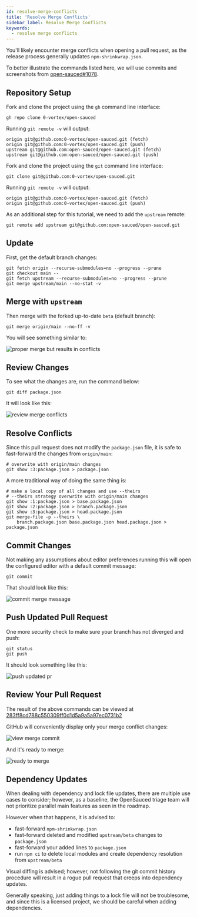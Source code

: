 ```yaml
---
id: resolve-merge-conflicts
title: 'Resolve Merge Conflicts'
sidebar_label: Resolve Merge Conflicts
keywords:
  - resolve merge conflicts
---
```


You'll likely encounter merge conflicts when opening a pull request, as the release process generally updates `npm-shrinkwrap.json`.

To better illustrate the commands listed here, we will use commits and screenshots from [open-sauced#1078](https://github.com/open-sauced/open-sauced/pull/1078).

## Repository Setup

Fork and clone the project using the `gh` command line interface:

```shell
gh repo clone 0-vortex/open-sauced
```

Running `git remote -v` will output:

```shell
origin git@github.com:0-vortex/open-sauced.git (fetch)
origin git@github.com:0-vortex/open-sauced.git (push)
upstream git@github.com:open-sauced/open-sauced.git (fetch)
upstream git@github.com:open-sauced/open-sauced.git (push)
```

Fork and clone the project using the `git` command line interface:

```shell
git clone git@github.com:0-vortex/open-sauced.git
```

Running `git remote -v` will output:

```shell
origin git@github.com:0-vortex/open-sauced.git (fetch)
origin git@github.com:0-vortex/open-sauced.git (push)
```

As an additional step for this tutorial, we need to add the `upstream` remote:

```shell
git remote add upstream git@github.com:open-sauced/open-sauced.git
```

## Update

First, get the default branch changes:

```shell
git fetch origin --recurse-submodules=no --progress --prune
git checkout main --
git fetch upstream --recurse-submodules=no --progress --prune
git merge upstream/main --no-stat -v
```

## Merge with `upstream`

Then merge with the forked up-to-date `beta` (default branch):

```shell
git merge origin/main --no-ff -v
```

You will see something similar to:

![proper merge but results in conflicts](../../../static/img/contributing-resolve-merge-conflicts-merge-conflicts.png)

## Review Changes

To see what the changes are, run the command below:

```shell
git diff package.json
```

It will look like this:

![review merge conflicts](../../../static/img/contributing-resolve-merge-conflicts-review-conflicts.png)

## Resolve Conflicts

Since this pull request does not modify the `package.json` file, it is safe to fast-forward the changes from `origin/main`:

```shell
# overwrite with origin/main changes
git show :3:package.json > package.json
```

A more traditional way of doing the same thing is:

```shell
# make a local copy of all changes and use --theirs
# --theirs strategy overwrite with origin/main changes
git show :1:package.json > base.package.json
git show :2:package.json > branch.package.json
git show :3:package.json > head.package.json
git merge-file -p --theirs \
    branch.package.json base.package.json head.package.json > package.json
```

## Commit Changes

Not making any assumptions about editor preferences running this will open the configured editor with a default commit message:

```shell
git commit
```

That should look like this:

![commit merge message](../../../static/img/contributing-resolve-merge-conflicts-commit-message.png)

## Push Updated Pull Request

One more security check to make sure your branch has not diverged and push:

```shell
git status
git push
```

It should look something like this:

![push updated pr](../../../static/img/contributing-resolve-merge-conflicts-merge-success.png)

## Review Your Pull Request

The result of the above commands can be viewed at [283ff8cd788c550309ff0d1d5a9a5a97ec0731b2](https://github.com/open-sauced/open-sauced/pull/1078/commits/283ff8cd788c550309ff0d1d5a9a5a97ec0731b2)

GitHub will conveniently display only your merge conflict changes:

![view merge commit](../../../static/img/contributing-resolve-merge-conflicts-view-merge-commit.png)

And it's ready to merge:

![ready to merge](../../../static/img/contributing-resolve-merge-conflicts-ready-to-merge.png)

## Dependency Updates

When dealing with dependency and lock file updates, there are multiple use cases to consider; however, as a baseline, the OpenSauced triage team will not prioritize parallel main features as seen in the roadmap.

However when that happens, it is advised to:

- fast-forward `npm-shrinkwrap.json`
- fast-forward deleted and modified `upstream/beta` changes to `package.json`
- fast-forward your added lines to `package.json`
- run `npm ci` to delete local modules and create dependency resolution from `upstream/beta`

Visual diffing is advised; however, not following the git commit history procedure will result in a rogue pull request that creeps into dependency updates.

Generally speaking, just adding things to a lock file will not be troublesome, and since this is a licensed project, we should be careful when adding dependencies.
